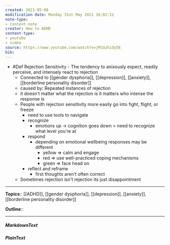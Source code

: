 ```yaml
---
created: 2021-05-08
modification date: Monday 31st May 2021 16:02:12
note-type: 
- content-note
creator: How to ADHD
content-type:
- youtube
- video
source: https://www.youtube.com/watch?v=jM3azhiOy5E
bib:
---
```


- #Def Rejection Sensitivity - The tendency to anixously expect, readily perceive, and intensely react to rejection 
     - Connected to [[gender dysphoria]], [[depression]], [[anxiety]], [[borderline personality disorder]]
     - caused by: Repeated instances of rejection
     - it doesn't matter what the rejection is it matters who intense the response is
     - People with rejection sensitivity more easily go into fight, flight, or freeze
          - need to use tools to navigate
          - recognize
               - emotions up -> cognition goes down = need to recognize what level you're at
          - respond
               - depending on emotional wellbeing responses may be different
                    - yellow => calm and engage
                    - red => use well-practiced coping mechanisms
                    - green => face head on
          - reflect and reframe
               - first thoughts aren't often correct
     - Sometimes rejection isn't rejection its just disappointment


---

**Topics**::  [[ADHD]], [[gender dysphoria]], [[depression]], [[anxiety]], [[borderline personality disorder]] 
	
**Outline**::

--- 
##### MarkdownText

##### PlainText